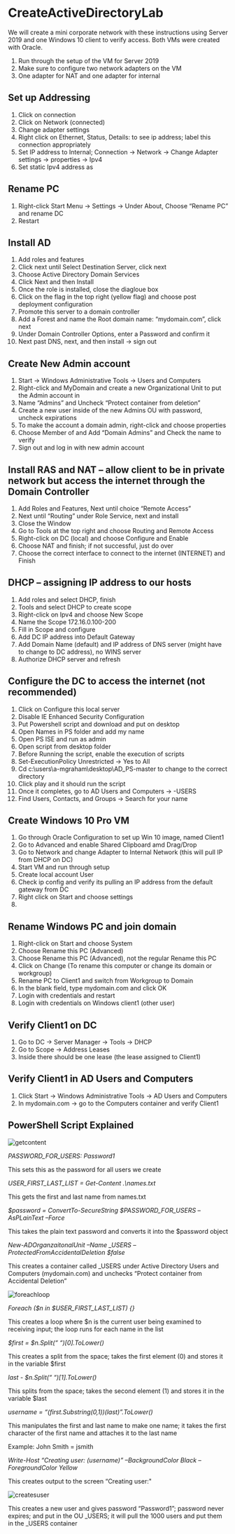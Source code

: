 # CreateActiveDirectoryLab
We will create a mini corporate network with these instructions using Server 2019 and one Windows 10 client to verify access. Both VMs were created with Oracle. 

1)	Run through the setup of the VM for Server 2019
2)	Make sure to configure two network adapters on the VM
3)	One adapter for NAT and one adapter for internal

## Set up Addressing

1)	Click on connection
2)	Click on Network (connected)
3)	Change adapter settings
4)	Right click on Ethernet, Status, Details: to see ip address; label this connection appropriately
5)	Set IP address to Internal; Connection -> Network -> Change Adapter settings -> properties -> Ipv4 
6)	Set static Ipv4 address as 

## Rename PC

1)	Right-click Start Menu -> Settings -> Under About, Choose “Rename PC” and rename DC
2)	Restart

## Install AD

1)	Add roles and features
2)	Click next until Select Destination Server, click next
3)	Choose Active Directory Domain Services
4)	Click Next and then Install
5)	Once the role is installed, close the diagloue box 
6)	Click on the flag in the top right (yellow flag) and choose post deployment configuration
7)	Promote this server to a domain controller
8)	Add a Forest and name the Root domain name: “mydomain.com”, click next
9)	Under Domain Controller Options, enter a Password and confirm it
10)	Next past DNS, next, and then install -> sign out

## Create New Admin account 

1)	Start -> Windows Administrative Tools -> Users and Computers 
2)	Right-click and MyDomain and create a new Organizational Unit to put the Admin account in
3)	Name “Admins” and Uncheck “Protect container from deletion”
4)	Create a new user inside of the new Admins OU with password, uncheck expirations
5)	To make the account a domain admin, right-click and choose properties
6)	Choose Member of and Add  “Domain Admins” and Check the name to verify
7)	Sign out and log in with new admin account

## Install RAS and NAT – allow client to be in private network but access the internet through the Domain Controller

1)	Add Roles and Features, Next until choice “Remote Access”
2)	Next until “Routing” under Role Service, next and install
3)	Close the Window
4)	Go to Tools at the top right and choose Routing and Remote Access
5)	Right-click on DC (local) and choose Configure and Enable
6)	Choose NAT and finish; if not successful, just do over
7)	Choose the correct interface to connect to the internet (INTERNET) and Finish

## DHCP – assigning IP address to our hosts

1)	Add roles and select DHCP, finish
2)	Tools and select DHCP to create scope
3)	Right-click on Ipv4 and choose New Scope
4)	Name the Scope 172.16.0.100-200
5)	Fill in Scope and configure
6)	Add DC IP address into Default Gateway
7)	Add Domain Name (default) and IP address of DNS server (might have to change to DC address), no WINS server
8)	Authorize DHCP server and refresh

## Configure the DC to access the internet (not recommended)

1)	Click on Configure this local server
2)	Disable IE Enhanced Security Configuration
3)	Put Powershell  script and download and put on desktop
4)	Open Names in PS folder and add my name
5)	Open PS ISE and run as admin
6)	Open script from desktop folder
7)	Before Running the script, enable the execution of scripts 
8)	Set-ExecutionPolicy Unrestricted -> Yes to All
9)	Cd c:\users\a-mgraham\desktop\AD_PS-master to change to the correct directory
10)	Click play and it should run the script
11)	Once it completes, go to AD Users and Computers -> -USERS
12)	Find Users, Contacts, and Groups -> Search for your name

## Create Windows 10 Pro VM

1)	Go through Oracle Configuration to set up Win 10 image, named Client1
2)	Go to Advanced and enable Shared Clipboard amd Drag/Drop
3)	Go to Network and change Adapter to Internal Network (this will pull IP from DHCP on DC)
4)	Start VM and run through setup
5)	Create local account User
6)	Check ip config and verify its pulling an IP address from the default gateway from DC
7)	Right click on Start and choose settings
8)	
## Rename Windows PC and join domain

1)	Right-click on Start and choose System
2)	Choose Rename this PC (Advanced)
3)	Choose Rename this PC (Advanced), not the regular Rename this PC
4)	Click on Change (To rename this computer or change its domain or workgroup)
5)	Rename PC to Client1 and switch from Workgroup to Domain
6)	In the blank field, type mydomain.com and click OK
7)	Login with credentials and restart
8)	Login with credentials on Windows client1 (other user)

## Verify Client1 on DC

1)	Go to DC ->  Server Manager -> Tools -> DHCP
2)	Go to Scope -> Address Leases 
3)	Inside there should be one lease (the lease assigned to Client1)
## Verify Client1 in AD Users and Computers

1)	Click Start -> Windows Administrative Tools -> AD Users and Computers
2)	In mydomain.com -> go to the Computers container and verify Client1

## PowerShell  Script Explained

 
![getcontent](https://github.com/GSecAwareness/CreateActiveDirectoryLab/blob/main/Get-content%20from%20Names%20text%20file.PNG)

*PASSWORD_FOR_USERS: Password1* 		

This sets this as the password for all users we create

*USER_FIRST_LAST_LIST =  Get-Content .\names.txt*

This gets the first and last name from names.txt

*$password = ConvertTo-SecureString $PASSWORD_FOR_USERS –AsPLainText –Force*	

This takes the plain text password and converts it into the $password object

*New-ADOrganzaitonalUnit –Name _USERS –ProtectedFromAccidentalDeletion $false* 	

This creates a container called _USERS under Active Directory Users and Computers (mydomain.com) 	and unchecks “Protect container from Accidental Deletion”

![foreachloop](https://github.com/GSecAwareness/CreateActiveDirectoryLab/blob/main/for%20each%20loop.PNG)
   
*Foreach ($n in $USER_FIRST_LAST_LIST) {}*	

This creates a loop where $n is the current user being examined to receiving input; the loop runs for each name in the list 

*$first = $n.Split(“ “)[0].ToLower()* 	

This creates a split from the space; takes the first element (0) and stores it in the variable $first

*last - $n.Split(“ “)[1].ToLower()*

This splits from the space; takes the second element (1) and stores it in the variable $last

*username = “$($first.Substring(0,1))$($last)”.ToLower()*

This manipulates the first and last name to make one name; it takes the first character of the first name and attaches it to the last name 

Example: John Smith = jsmith

*Write-Host “Creating user: $($username)” –BackgroundColor Black –ForegroundColor Yellow*

This creates output to the screen “Creating user:" 
 
![createsuser](https://github.com/GSecAwareness/CreateActiveDirectoryLab/blob/main/Creates%20new%20user%20in%20AD.PNG)

This creates a new user and gives password “Password1”; password never expires; and put in the OU _USERS; it will pull the 1000 users and put them in the _USERS container
